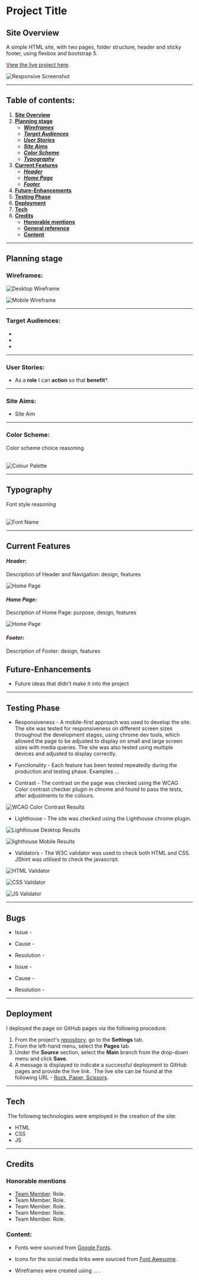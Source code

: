 # **Project Title**
## **Site Overview**
A simple HTML site, with two pages, folder structure, header and sticky footer, using flexbox and bootstrap 5.


[View the live project here](https://DEPLOYED-LINK).

![Responsive Screenshot](/docs/responsive-screnshot.jpg)
***

## Table of contents:
1. [**Site Overview**](#site-overview)
1. [**Planning stage**](#planning-stage)
    * [***Wireframes***](#wireframes)
    * [***Target Audiences***](#target-audiences)
    * [***User Stories***](#user-stories)
    * [***Site Aims***](#site-aims)
    * [***Color Scheme***](#color-scheme)
    * [***Typography***](#typography)
1. [**Current Features**](#current-features)
    * [***Header***](#header)
    * [***Home Page***](#home-page)
    * [***Footer***](#footer)
1. [**Future-Enhancements**](#future-enhancements)
1. [**Testing Phase**](#testing-phase)
1. [**Deployment**](#deployment)
1. [**Tech**](#tech)
1. [**Credits**](#credits)
    * [**Honorable mentions**](#honorable-mentions)
    * [**General reference**](#general-reference)
    * [**Content**](#content)
***

## **Planning stage**

### **Wireframes:**

![Desktop Wireframe](/docs/desktop-wireframe.jpg)

![Mobile Wireframe](/docs/mobile-wireframe.jpg)
***

### **Target Audiences:**

* 
* 
* 
***

### **User Stories:**

* As a **role** I can **action** so that **benefit***.
***

### **Site Aims:**

* Site Aim
***

### **Color Scheme:**

Color scheme choice reasoning<br><br>

![Colour Palette](/docs/colours.jpg)
***

## **Typography**

Font style reasoning<br><br>

![Font Name](/docs/FONTNAME)
***

## **Current Features**

#### *Header:*

Description of Header and Navigation: design, features

![Home Page](/docs/header.jpg)

#### *Home Page:*

Description of Home Page: purpose, design, features

![Home Page](/docs/home.jpg)

#### *Footer:*

Description of Footer: design, features

## **Future-Enhancements**

* Future ideas that didn't make it into the project
***

## **Testing Phase**

* Responsiveness - A mobile-first approach was used to develop the site.  The site was tested for responsiveness on different screen sizes throughout the development stages, using chrome dev tools, which allowed the page to be adjusted to display on small and large screen sizes with media queries.  The site was also tested using multiple devices and adjusted to display correctly.
​
* Functionality - Each feature has been tested repeatedly during the production and testing phase.  Examples ...

* Contrast - The contrast on the page was checked using the WCAG Color contrast checker plugin in chrome and found to pass the tests, after adjustments to the colours.

![WCAG Color Contrast Results](/docs/wcag-contrast-check.jpg)

* Lighthouse - The site was checked using the Lighthouse chrome plugin.

![Lighthouse Desktop Results](/docs/lighthouse-desktop.jpg)

![lighthouse Mobile Results](/docs/lighthouse-mobile.jpg)
​
* Validators - The W3C validator was used to check both HTML and CSS.  JShint was utilised to check the javascript.

![HTML Validator](/docs/html-validation.jpg)

![CSS Validator](/docs/css-validation.jpg)

![JS Validator](/docs/jshint-result.jpg)
***

## **Bugs**

* Issue - 
* Cause - 
* Resolution - 

* Issue - 
* Cause - 
* Resolution - 
***

## **Deployment**

I deployed the page on GitHub pages via the following procedure:
​
1. From the project's [repository](https://github.com/REPO-NAME), go to the **Settings** tab.
2. From the left-hand menu, select the **Pages** tab.
3. Under the **Source** section, select the **Main** branch from the drop-down menu and click **Save**.
4. A message is displayed to indicate a successful deployment to GitHub pages and provide the live link.
​
The live site can be found at the following URL - [Rock, Paper, Scissors](https://DEPLOYED-LINK).
***

## **Tech**
​
The following technologies were employed in the creation of the site:
​
- HTML
- CSS
- JS
***

## **Credits**

### **Honorable mentions**

* <a href="http://github.com/USER-NAME">Team Member</a>. Role.
* Team Member. Role.
* Team Member. Role.
* Team Member. Role.
* Team Member. Role.

### **Content:**

* Fonts were sourced from [Google Fonts](https://fonts.google.com/).

* Icons for the social media links were sourced from [Font Awesome](https://fontawesome.com/icons).

* Wireframes were created using ... .
